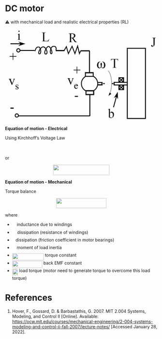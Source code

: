 # DC motor 
:warning: with mechanical load and realistic electrical properties (RL)

![dc motor model](../images/dc-p9-64.png)

**Equation of motion - Electrical**

Using Kirchhoff’s Voltage Law
<p align="center"><img src="svgs/2fee4c39707ae8ecc65c2a49813cb737.svg?invert_in_darkmode" align=middle width=156.991725pt height=13.059335849999998pt/></p>
or
<p align="center"><img src="svgs/268e82577294c2e4a5160aef11ef9e7a.svg?invert_in_darkmode" align=middle width=185.89421234999998pt height=33.81208709999999pt/></p>

**Equation of motion - Mechanical**

Torque balance
<p align="center"><img src="svgs/c6a9a290ce4a1cd9d1817b6991e8d12a.svg?invert_in_darkmode" align=middle width=165.55373339999997pt height=33.81208709999999pt/></p>

where
- <img src="svgs/ddcb483302ed36a59286424aa5e0be17.svg?invert_in_darkmode" align=middle width=11.18724254999999pt height=22.465723500000017pt/> inductance due to windings
- <img src="svgs/1e438235ef9ec72fc51ac5025516017c.svg?invert_in_darkmode" align=middle width=12.60847334999999pt height=22.465723500000017pt/> dissipation (resistance of windings)
- <img src="svgs/4bdc8d9bcfb35e1c9bfb51fc69687dfc.svg?invert_in_darkmode" align=middle width=7.054796099999991pt height=22.831056599999986pt/> dissipation (friction coefficient in motor bearings)
- <img src="svgs/8eb543f68dac24748e65e2e4c5fc968c.svg?invert_in_darkmode" align=middle width=10.69635434999999pt height=22.465723500000017pt/> moment of load inertia
- <img src="svgs/972331f994e1c00d671a01f6ebcd272c.svg?invert_in_darkmode" align=middle width=103.93838729999997pt height=22.465723500000017pt/> torque constant
- <img src="svgs/ea02f703a4b9da88b259ec0d6935b74f.svg?invert_in_darkmode" align=middle width=99.26179724999999pt height=22.465723500000017pt/> back EMF constant
- <img src="svgs/c256da4d1fc4b5175d9d8ee2eab1d986.svg?invert_in_darkmode" align=middle width=18.624510299999987pt height=22.465723500000017pt/> load torque (motor need to generate torque to overcome this load torque)


# References
1. Hover, F., Gossard, D. & Barbastathis, G. 2007. MIT 2.004 Systems, Modeling, and Control II [Online]. Available: https://ocw.mit.edu/courses/mechanical-engineering/2-004-systems-modeling-and-control-ii-fall-2007/lecture-notes/ [Accessed January 28, 2022].

